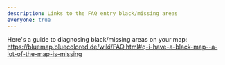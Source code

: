 ```yaml
---
description: Links to the FAQ entry black/missing areas
everyone: true
---
```


Here's a guide to diagnosing black/missing areas on your map:
<https://bluemap.bluecolored.de/wiki/FAQ.html#q-i-have-a-black-map--a-lot-of-the-map-is-missing>

